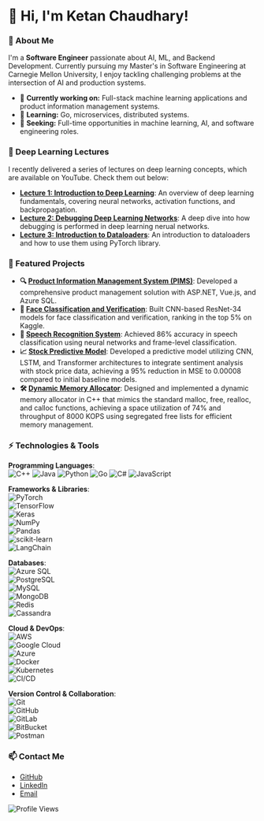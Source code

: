 # 👋 Hi, I'm Ketan Chaudhary!

### 🚀 About Me
I'm a **Software Engineer** passionate about AI, ML, and Backend Development. Currently pursuing my Master's in Software Engineering at Carnegie Mellon University, I enjoy tackling challenging problems at the intersection of AI and production systems.

- 🔭 **Currently working on:** Full-stack machine learning applications and product information management systems.
- 🌱 **Learning:** Go, microservices, distributed systems.
- 💼 **Seeking:** Full-time opportunities in machine learning, AI, and software engineering roles.

### 🎥 Deep Learning Lectures
I recently delivered a series of lectures on deep learning concepts, which are available on YouTube. Check them out below:

- **[Lecture 1: Introduction to Deep Learning](https://www.youtube.com/watch?v=o5wb7JE6F7M)**: An overview of deep learning fundamentals, covering neural networks, activation functions, and backpropagation.
- **[Lecture 2: Debugging Deep Learning Networks](https://www.youtube.com/watch?v=yeSjFgdYwy8)**: A deep dive into how debugging is performed in deep learning nerual networks.
- **[Lecture 3: Introduction to Dataloaders](https://www.youtube.com/watch?v=wVncM1biCkA)**: An introduction to dataloaders and how to use them using PyTorch library.

### 🌟 Featured Projects

- **🔍 [Product Information Management System (PIMS)](https://github.com/ketanML/PIMS)**: Developed a comprehensive product management solution with ASP.NET, Vue.js, and Azure SQL.
- **🧠 [Face Classification and Verification](https://github.com/ketanML/face-classification-verification)**: Built CNN-based ResNet-34 models for face classification and verification, ranking in the top 5% on Kaggle.
- **🎤 [Speech Recognition System](https://github.com/ketanML/speech-recognition)**: Achieved 86% accuracy in speech classification using neural networks and frame-level classification.
- **📈 [Stock Predictive Model](https://github.com/KetanML/Stock-Predictive-Model)**: Developed a predictive model utilizing CNN, LSTM, and Transformer architectures to integrate sentiment analysis with stock price data, achieving a 95% reduction in MSE to 0.00008 compared to initial baseline models.
- **🛠️ [Dynamic Memory Allocator](https://github.com/your-username/dynamic-memory-allocator)**: Designed and implemented a dynamic memory allocator in C++ that mimics the standard malloc, free, realloc, and calloc functions, achieving a space utilization of 74% and throughput of 8000 KOPS using segregated free lists for efficient memory management.


### ⚡️ Technologies & Tools

**Programming Languages**:  
![C++](https://img.shields.io/badge/-C++-00599C?style=flat&logo=c%2B%2B&logoColor=white)
![Java](https://img.shields.io/badge/-Java-007396?style=flat&logo=java)
![Python](https://img.shields.io/badge/-Python-333333?style=flat&logo=python&logoColor=FFD43B)
![Go](https://img.shields.io/badge/-Go-00ADD8?style=flat&logo=go)
![C#](https://img.shields.io/badge/-C%23-239120?style=flat&logo=c-sharp)
![JavaScript](https://img.shields.io/badge/-JavaScript-333333?style=flat&logo=javascript)

**Frameworks & Libraries**:  
![PyTorch](https://img.shields.io/badge/-PyTorch-EE4C2C?style=flat&logo=pytorch&logoColor=white)  
![TensorFlow](https://img.shields.io/badge/-TensorFlow-FF6F00?style=flat&logo=tensorflow)  
![Keras](https://img.shields.io/badge/-Keras-D00000?style=flat&logo=keras)  
![NumPy](https://img.shields.io/badge/-NumPy-013243?style=flat&logo=numpy)  
![Pandas](https://img.shields.io/badge/-Pandas-150458?style=flat&logo=pandas)  
![scikit-learn](https://img.shields.io/badge/-scikit--learn-F7931E?style=flat&logo=scikit-learn)  
![LangChain](https://img.shields.io/badge/-LangChain-4F8DF5?style=flat&logo=langchain)  

**Databases**:  
![Azure SQL](https://img.shields.io/badge/-Azure%20SQL-1572B6?style=flat&logo=microsoft-sql-server)  
![PostgreSQL](https://img.shields.io/badge/-PostgreSQL-336791?style=flat&logo=postgresql)  
![MySQL](https://img.shields.io/badge/-MySQL-4479A1?style=flat&logo=mysql)  
![MongoDB](https://img.shields.io/badge/-MongoDB-47A248?style=flat&logo=mongodb)  
![Redis](https://img.shields.io/badge/-Redis-DC382D?style=flat&logo=redis)  
![Cassandra](https://img.shields.io/badge/-Cassandra-1287B1?style=flat&logo=apache-cassandra)  

**Cloud & DevOps**:  
![AWS](https://img.shields.io/badge/-AWS-232F3E?style=flat&logo=amazon-aws)  
![Google Cloud](https://img.shields.io/badge/-Google%20Cloud-4285F4?style=flat&logo=google-cloud)  
![Azure](https://img.shields.io/badge/-Azure-0078D4?style=flat&logo=microsoft-azure)  
![Docker](https://img.shields.io/badge/-Docker-2496ED?style=flat&logo=docker)  
![Kubernetes](https://img.shields.io/badge/-Kubernetes-326CE5?style=flat&logo=kubernetes)  
![CI/CD](https://img.shields.io/badge/-CI%2FCD-333333?style=flat&logo=github-actions)  

**Version Control & Collaboration**:  
![Git](https://img.shields.io/badge/-Git-F05032?style=flat&logo=git)  
![GitHub](https://img.shields.io/badge/-GitHub-181717?style=flat&logo=github)  
![GitLab](https://img.shields.io/badge/-GitLab-330F63?style=flat&logo=gitlab)  
![BitBucket](https://img.shields.io/badge/-BitBucket-0052CC?style=flat&logo=bitbucket)  
![Postman](https://img.shields.io/badge/-Postman-FF6C37?style=flat&logo=postman)  

<!--### 📊 GitHub Stats
![Ketan's GitHub stats](https://github-readme-stats.vercel.app/api?username=ketanML&show_icons=true&theme=midnight-purple)-->

### 📫 Contact Me
- [GitHub](https://github.com/ketanML)  
- [LinkedIn](https://www.linkedin.com/in/ketanc79/)  
- [Email](mailto:ketanc@cs.cmu.edu)  

![Profile Views](https://komarev.com/ghpvc/?username=ketanML&color=brightgreen)
